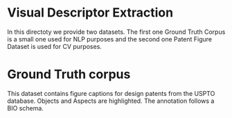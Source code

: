 
Visual Descriptor Extraction
======
In this directoty we provide two datasets. The first one Ground Truth Corpus is a small one used for NLP purposes and the second one Patent Figure Dataset is used for CV purposes.

# Ground Truth corpus

This dataset contains figure captions for design patents from the USPTO database. Objects and Aspects are highlighted. The annotation follows a BIO schema. <br> 



